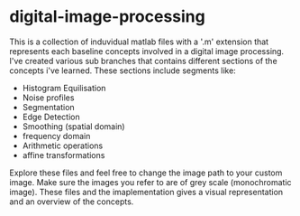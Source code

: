 # digital-image-processing
This is a collection of induvidual matlab files with a '.m' extension that represents each baseline concepts involved in a digital image processing.
I've created various sub branches that contains different sections of the concepts i've learned. These sections include segments like:
  - Histogram Equilisation
  - Noise profiles
  - Segmentation
  - Edge Detection
  - Smoothing (spatial domain)
  - frequency domain
  - Arithmetic operations
  - affine transformations

Explore these files and feel free to change the image path to your custom image. Make sure the images you refer to are of grey scale (monochromatic image).
These files and the imaplementation gives a visual representation and an overview of the concepts.
